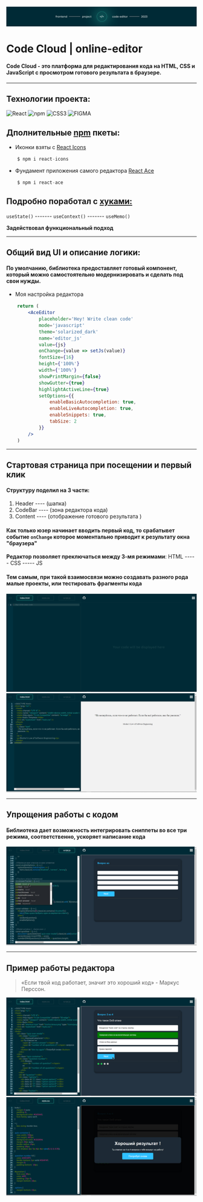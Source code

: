 ![logo](./code-editor/public/icon/navbar.jpg)
# Code Cloud | online-editor 
#### Code Cloud - это платформа для редактирования кода на HTML, CSS и JavaScript с просмотром готового результата в браузере.
___
## Технологии проекта:
![React](https://img.shields.io/badge/-React-090909?style=for-the-badge&logo=React)
![npm](https://img.shields.io/badge/-npm-090909?style=for-the-badge&logo=npm)
![CSS3](https://img.shields.io/badge/-CSS3-090909?style=for-the-badge&logo=Css3)
![FIGMA](https://img.shields.io/badge/-FIGMA-090909?style=for-the-badge&logo=FIGMA)
## Дполнительные [npm](https://www.npmjs.com/) пкеты:
- Иконки взяты с [React Icons](https://react-icons.github.io/react-icons/)
```javascript
    $ npm i react-icons
```
- Фундамент приложения самого редактора [React Ace](https://www.npmjs.com/package/react-ace)
```javascript
    $ npm i react-ace
```

## Подробно поработал с [хуками:](https://ru.reactjs.org/docs/hooks-intro.html)
`useState()` ------- `useContext()` ------- `useMemo()`

**Задействовал функциональный подход**
___
## Общий вид UI и описание логики:
#### По умолчанию, библиотека предоставляет готовый компонент, который можно самостоятельно модернизировать и сделать под свои нужды.
+ Моя настройка редактора
```jsx
    return (
        <AceEditor
            placeholder='Hey! Write clean code'
            mode='javascript'
            theme='solarized_dark'
            name='editor_js'
            value={js}
            onChange={value => setJs(value)}
            fontSize={16}
            height={'100%'}
            width={'100%'}
            showPrintMargin={false}
            showGutter={true}
            highlightActiveLine={true}
            setOptions={{
                enableBasicAutocompletion: true,
                enableLiveAutocompletion: true,
                enableSnippets: true,
                tabSize: 2
            }}
        />
    )
```
___
## Стартовая страница при посещении и первый клик
#### Структуру поделил на 3 части:
1. Header ---- (шапка)
2. CodeBar ---- (зона редактора кода)
3. Content ---- (отображение готового результата )
   
#### Как только юзер начинает вводить первый код, то срабатывет событие `onChange` которое моментально приводит к результату окна "браузера"
**Редактор позволяет преключаться между 3-мя режимами**:
HTML ----- CSS ----- JS
#### Тем самым, при такой взаимосвязи можно создавать разного рода малые проекты, или тестировать фрагменты кода
![start](./code-editor/public/icon/start_1.jpg)
![click](./code-editor/public/icon/one_click_2.jpg)
___
## Упрощения работы с кодом
#### Библиотека дает возможность интегрировать сниппеты во все три режима, соответственно, ускоряет написание кода
![snippents](./code-editor/public/icon/snippents_3.jpg)
___
## Пример работы редактора
> «Если твой код работает, значит это хороший код» - Маркус Перссон.

![view](./code-editor/public/icon/main_view_4.jpg)
![over](./code-editor/public/icon/over_5.jpg)
